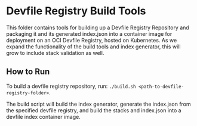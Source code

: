 # Devfile Registry Build Tools

This folder contains tools for building up a Devfile Registry Repository and packaging it and its generated index.json into a container image for deployment on an OCI Devfile Registry, hosted on Kubernetes. As we expand the functionality of the build tools and index generator, this will grow to include stack validation as well.

## How to Run

To build a devfile registry repository, run: `./build.sh <path-to-devfile-registry-folder>`.

The build script will build the index generator, generate the index.json from the specified devfile registry, and build the stacks and index.json into a devfile index container image.